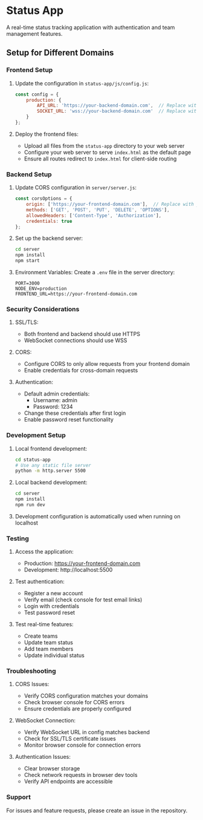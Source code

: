 # Status App

A real-time status tracking application with authentication and team management features.

## Setup for Different Domains

### Frontend Setup

1. Update the configuration in `status-app/js/config.js`:
   ```javascript
   const config = {
       production: {
           API_URL: 'https://your-backend-domain.com',  // Replace with your backend domain
           SOCKET_URL: 'wss://your-backend-domain.com'  // Replace with your backend WebSocket URL
       }
   };
   ```

2. Deploy the frontend files:
   - Upload all files from the `status-app` directory to your web server
   - Configure your web server to serve `index.html` as the default page
   - Ensure all routes redirect to `index.html` for client-side routing

### Backend Setup

1. Update CORS configuration in `server/server.js`:
   ```javascript
   const corsOptions = {
       origin: ['https://your-frontend-domain.com'],  // Replace with your frontend domain
       methods: ['GET', 'POST', 'PUT', 'DELETE', 'OPTIONS'],
       allowedHeaders: ['Content-Type', 'Authorization'],
       credentials: true
   };
   ```

2. Set up the backend server:
   ```bash
   cd server
   npm install
   npm start
   ```

3. Environment Variables:
   Create a `.env` file in the server directory:
   ```
   PORT=3000
   NODE_ENV=production
   FRONTEND_URL=https://your-frontend-domain.com
   ```

### Security Considerations

1. SSL/TLS:
   - Both frontend and backend should use HTTPS
   - WebSocket connections should use WSS

2. CORS:
   - Configure CORS to only allow requests from your frontend domain
   - Enable credentials for cross-domain requests

3. Authentication:
   - Default admin credentials:
     - Username: admin
     - Password: 1234
   - Change these credentials after first login
   - Enable password reset functionality

### Development Setup

1. Local frontend development:
   ```bash
   cd status-app
   # Use any static file server
   python -m http.server 5500
   ```

2. Local backend development:
   ```bash
   cd server
   npm install
   npm run dev
   ```

3. Development configuration is automatically used when running on localhost

### Testing

1. Access the application:
   - Production: https://your-frontend-domain.com
   - Development: http://localhost:5500

2. Test authentication:
   - Register a new account
   - Verify email (check console for test email links)
   - Login with credentials
   - Test password reset

3. Test real-time features:
   - Create teams
   - Update team status
   - Add team members
   - Update individual status

### Troubleshooting

1. CORS Issues:
   - Verify CORS configuration matches your domains
   - Check browser console for CORS errors
   - Ensure credentials are properly configured

2. WebSocket Connection:
   - Verify WebSocket URL in config matches backend
   - Check for SSL/TLS certificate issues
   - Monitor browser console for connection errors

3. Authentication Issues:
   - Clear browser storage
   - Check network requests in browser dev tools
   - Verify API endpoints are accessible

### Support

For issues and feature requests, please create an issue in the repository.
